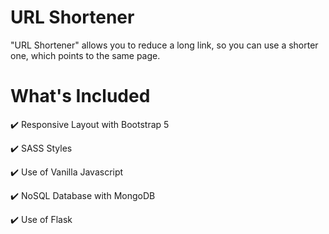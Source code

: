 # URL Shortener
"URL Shortener" allows you to reduce a long link, so you can use a shorter one, which points to the same page.

# What's Included
:heavy_check_mark: Responsive Layout with Bootstrap 5

:heavy_check_mark: SASS Styles

:heavy_check_mark: Use of Vanilla Javascript

:heavy_check_mark: NoSQL Database with MongoDB

:heavy_check_mark: Use of Flask
